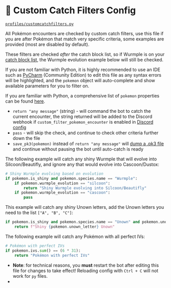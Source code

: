 # 🥅 Custom Catch Filters Config

[`profiles/customcatchfilters.py`](../../profiles/customcatchfilters.py)

All Pokémon encounters are checked by custom catch filters, use this file if you are after Pokémon that match very specific criteria, some examples are provided (most are disabled by default).

These filters are checked *after* the catch block list, so if Wurmple is on your [catch block list](Configuration%20-%20Catch%20Block%20List.md), the Wurmple evolution example below will still be checked.

If you are not familiar with Python, it is highly recommended to use an IDE such as [PyCharm](https://www.jetbrains.com/products/compare/?product=pycharm&product=pycharm-ce) (Community Edition) to edit this file as any syntax errors will be highlighted, and the `pokemon` object will auto-complete and show available parameters for you to filter on.

If you are familiar with Python, a comprehensive list of `pokemon` properties can be found [here](../../modules/pokemon.py).

- `return "any message"` (string) - will command the bot to catch the current encounter, the string returned will be added to the Discord webhook if `custom_filter_pokemon_encounter` is enabled in [Discord config](Configuration%20-%20Discord%20Integration.md)
- `pass` - will skip the check, and continue to check other criteria further down the file
- `save_pk3(pokemon)` instead of `return "any message"` will [dump a .pk3 file](Configuration%20-%20Logging%20and%20Console%20Output.md) and continue without pausing the bot until auto-catch is ready

The following example will catch any shiny Wurmple that will evolve into Silcoon/Beautifly, and ignore any that would evolve into Cascoon/Dustox:

```py
# Shiny Wurmple evolving based on evolution
if pokemon.is_shiny and pokemon.species.name == "Wurmple":
    if pokemon.wurmple_evolution == "silcoon":
        return "Shiny Wurmple evolving into Silcoon/Beautifly"
    if pokemon.wurmple_evolution == "cascoon":
        pass
```

This example will catch any shiny Unown letters, add the Unown letters you need to the list `["A", "B", "C"]`:

```py
if pokemon.is_shiny and pokemon.species.name == "Unown" and pokemon.unown_letter in ["A", "B", "C"]:
    return f"Shiny {pokemon.unown_letter} Unown"
```

The following example will catch any Pokémon with all perfect IVs:
```py
# Pokémon with perfect IVs
if pokemon.ivs.sum() == (6 * 31):
    return "Pokémon with perfect IVs"
```

- **Note**: for technical reasons, you **must** restart the bot after editing this file for changes to take effect! Reloading config with `Ctrl + C` will not work for `py` files.
- 